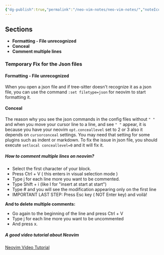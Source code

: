 ```yaml
---
{"dg-publish":true,"permalink":"/neo-vim-notes/neo-vim-notes/","noteIcon":""}
---
```


## Sections
- **Formatting - File unrecognized**
- **Conceal**
- **Comment multiple lines**
### Temporary Fix for the Json files

#### Formatting - File unrecognized

When you open a json file and if tree-sitter doesn't recognize it as a json file, you can use the command `:set filetype=json` for neovim to start formatting it.
#### Conceal

The reason why you see the json commands in the config files without `" "` and when you move your cursor line to a line, and see `" "` appear, it is because you have your neovim `opt.conceallevel` set to 2 or 3 also it depends on `cursorconceal` settings. You may need that setting for some plugins such as indent or markdown. To fix the issue in json file, you should execute `setlocal conceallevel=0` and it will fix it.

##### How to comment multiple lines on neovim?

 - Select the first character of your block.
 - Press Ctrl + V ( this enters in visual selection mode )
 - Type j for each line more you want to be commented.
 - Type Shift + i (like I for "insert at start at start")
 - Type # and you will see the modification appearing only on the first line
 - IMPORTANT LAST STEP: Press Esc key ( NOT Enter key) and voilà!

 **And to delete multiple comments:**
 
 - Go again to the beginning of the line and press Ctrl + V
 - Type j for each line more you want to be uncommented
 - And press x.

##### A good video tutorial about Neovim

[Neovim Video Tutorial](https://www.youtube.com/watch?v=Mtgo-nP_r8Y)